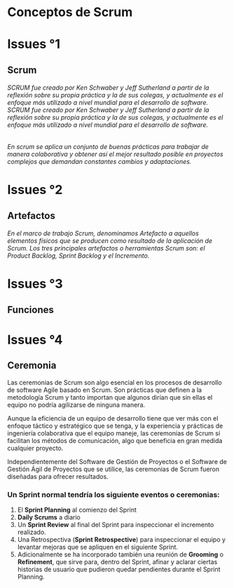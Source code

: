 # Conceptos de Scrum

# Issues °1

## Scrum

###### SCRUM fue creado por Ken Schwaber y Jeff Sutherland a partir de la reflexión sobre su propia práctica y la de sus colegas, y actualmente es el enfoque más utilizado a nivel mundial para el desarrollo de software. SCRUM fue creado por Ken Schwaber y Jeff Sutherland a partir de la reflexión sobre su propia práctica y la de sus colegas, y actualmente es el enfoque más utilizado a nivel mundial para el desarrollo de software.

###### En scrum se aplica un conjunto de buenas prácticas para trabajar de manera colaborativa y obtener así el mejor resultado posible en proyectos complejos que demandan constantes cambios y adaptaciones.

# Issues °2

## Artefactos

###### En el marco de trabajo Scrum, denominamos Artefacto a aquellos elementos físicos que se producen como resultado de la aplicación de Scrum. Los tres principales artefactos o herramientas Scrum son: el Product Backlog, Sprint Backlog y el Incremento.

# Issues °3

## Funciones

# Issues °4

## Ceremonia
Las ceremonias de Scrum son algo esencial en los procesos de desarrollo de software Agile basado en Scrum. Son prácticas que definen a la metodología Scrum y tanto importan que algunos dirían que sin ellas el equipo no podría agilizarse de ninguna manera.

Aunque la eficiencia de un equipo de desarrollo tiene que ver más con el enfoque táctico y estratégico que se tenga, y la experiencia y prácticas de ingeniería colaborativa que el equipo maneje, las ceremonias de Scrum sí facilitan los métodos de comunicación, algo que beneficia en gran medida cualquier proyecto.

Independientemente del Software de Gestión de Proyectos o el Software de Gestión Ágil de Proyectos que se utilice, las ceremonias de Scrum fueron diseñadas para ofrecer resultados.

### Un Sprint normal tendría los siguiente eventos o ceremonias:

1. El **Sprint Planning** al comienzo del Sprint
2. **Daily Scrums** a diario
3. Un **Sprint Review** al final del Sprint para inspeccionar el incremento realizado.
4. Una Retrospectiva (**Sprint Retrospective**) para inspeccionar el equipo y levantar mejoras que se apliquen en el siguiente Sprint.
5. Adicionalmente se ha incorporado también una reunión de **Grooming** o **Refinement**, que sirve para, dentro del Sprint, afinar y aclarar ciertas historias de usuario que pudieron quedar pendientes durante el Sprint Planning.
